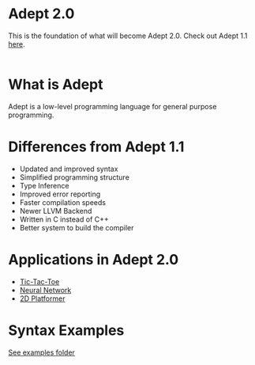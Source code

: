# Adept 2.0<br/>
This is the foundation of what will become Adept 2.0. Check out Adept 1.1 [here](https://github.com/IsaacShelton/Adept-1.1).<br/><br/>

# What is Adept
Adept is a low-level programming language for general purpose programming.

# Differences from Adept 1.1
- Updated and improved syntax
- Simplified programming structure
- Type Inference
- Improved error reporting
- Faster compilation speeds
- Newer LLVM Backend
- Written in C instead of C++
- Better system to build the compiler

# Applications in Adept 2.0
- [Tic-Tac-Toe](https://github.com/IsaacShelton/Adept/blob/master/examples/tictactoe/main.adept)
- [Neural Network](https://github.com/IsaacShelton/AdeptNeuralNetwork)
- [2D Platformer](https://github.com/IsaacShelton/Adept2DPlatformer)

# Syntax Examples
[See examples folder](https://github.com/IsaacShelton/Adept/tree/master/examples)
